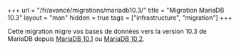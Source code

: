 +++
url = "/fr/avancé/migrations/mariadb10.3/"
title = "Migration MariaDB 10.3"
layout = "man"
hidden = true
tags = ["infrastructure", "migration"]
+++

Cette migration migre vos bases de données vers la version 10.3 de MariaDB depuis [MariaDB 10.1](https://mariadb.com/kb/en/library/upgrading-from-mariadb-101-to-mariadb-102/) ou [MariaDB 10.2](https://mariadb.com/kb/en/library/upgrading-from-mariadb-102-to-mariadb-103/).
